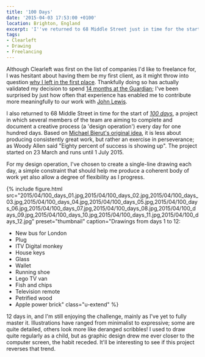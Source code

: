 ```yaml
---
title: '100 Days'
date: '2015-04-03 17:53:00 +0100'
location: Brighton, England
excerpt: 'I''ve returned to 68 Middle Street just in time for the start of *100 days*, a collaborative project where the aim is to complete a creative process every day for one hundred days.'
tags:
- Clearleft
- Drawing
- Freelancing
---
```

Although Clearleft was first on the list of companies I'd like to freelance for, I was hesitant about having them be my first client, as it might throw into question [why I left in the first place][1]. Thankfully doing so has actually validated my decision to spend [14 months at the Guardian][2]; I've been surprised by just how often that experience has enabled me to contribute more meaningfully to our work with [John Lewis][3].

I also returned to 68 Middle Street in time for the start of *[100 days][4]*, a project in which several members of the team are aiming to complete and document a creative process (a 'design operation') every day for one hundred days. Based on [Michael Bierut's original idea][5], it is less about producing consistently great work, but rather an exercise in perseverance; as Woody Allen said "Eighty percent of success is showing up". The project started on 23 March and runs until 1 July 2015.

For my design operation, I've chosen to create a single-line drawing each day, a simple constraint that should help me produce a coherent body of work yet also allow a degree of flexibility as I progress.

{% include figure.html
  src="2015/04/100_days_01.jpg,2015/04/100_days_02.jpg,2015/04/100_days_03.jpg,2015/04/100_days_04.jpg,2015/04/100_days_05.jpg,2015/04/100_days_06.jpg,2015/04/100_days_07.jpg,2015/04/100_days_08.jpg,2015/04/100_days_09.jpg,2015/04/100_days_10.jpg,2015/04/100_days_11.jpg,2015/04/100_days_12.jpg"
  preset="thumbnail"
  caption="Drawings from days 1 to 12:
  * New bus for London
  * Plug
  * ITV Digital monkey
  * House keys
  * Glass
  * Wallet
  * Running shoe
  * Lego TV van
  * Fish and chips
  * Television remote
  * Petrified wood
  * Apple power brick"
  class="u-extend"
%}

12 days in, and I'm still enjoying the challenge, mainly as I've yet to fully master it. Illustrations have ranged from minimalist to expressive; some are quite detailed, others look more like deranged scribbles! I used to draw quite regularly as a child, but as graphic design drew me ever closer to the computer screen, the habit receded. It'll be interesting to see if this project reverses that trend.

[1]: /2013/10/moving_in_moving_on
[2]: /2015/01/changing_gears
[3]: http://johnlewis.com
[4]: http://clearleft100days.tumblr.com
[5]: http://designobserver.com/feature/five-years-of-100-days/24678
